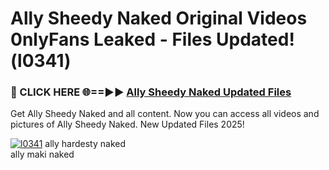 # Ally Sheedy Naked Original Videos 0nlyFans Leaked - Files Updated! (l0341)

<h3>🔴 CLICK HERE 🌐==►► <a href="https://tinyurl.com/up5wt9bj" rel="nofollow">Ally Sheedy Naked Updated Files</a></h3>

Get Ally Sheedy Naked and all content. Now you can access all videos and pictures of Ally Sheedy Naked. New Updated Files 2025!

[![l0341](https://i.imgur.com/ABiUzMV.gif)](https://tinyurl.com/up5wt9bj)
ally hardesty naked<br>
ally maki naked